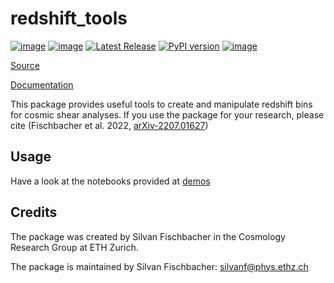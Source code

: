 redshift\_tools
===============

[![image](https://cosmo-gitlab.phys.ethz.ch/cosmo_public/redshift_tools/badges/master/pipeline.svg)](https://cosmo-gitlab.phys.ethz.ch/cosmo_public/redshift_tools)
[![image](https://cosmo-gitlab.phys.ethz.ch/cosmo_public/redshift_tools/badges/master/coverage.svg)](https://cosmo-gitlab.phys.ethz.ch/cosmo_public/redshift_tools)
[![Latest Release](https://cosmo-gitlab.phys.ethz.ch/cosmo_public/redshift_tools/-/badges/release.svg)](https://cosmo-gitlab.phys.ethz.ch/cosmo_public/redshift_tools/-/releases) 
[![PyPI version](https://badge.fury.io/py/redshift-tools.svg)](https://badge.fury.io/py/redshift-tools)
[![image](http://img.shields.io/badge/arXiv-2207.01627-B31B1B.svg?logo=arxiv&style=flat)](https://arxiv.org/abs/2207.01627)

[Source](https://cosmo-gitlab.phys.ethz.ch/cosmo_public/redshift_tools)

[Documentation](http://cosmo-docs.phys.ethz.ch/redshift_tools)


This package provides useful tools to create and manipulate redshift
bins for cosmic shear analyses. If you use the package for your research,
please cite (Fischbacher et al. 2022,
[arXiv-2207.01627](https://arxiv.org/abs/2207.01627))

Usage
-----

Have a look at the notebooks provided at [demos](https://cosmo-gitlab.phys.ethz.ch/cosmo_public/redshift_tools/-/tree/master/demos)

Credits
-------

The package was created by Silvan Fischbacher
in the Cosmology Research Group at ETH Zurich.

The package is maintained by Silvan Fischbacher:
silvanf@phys.ethz.ch
